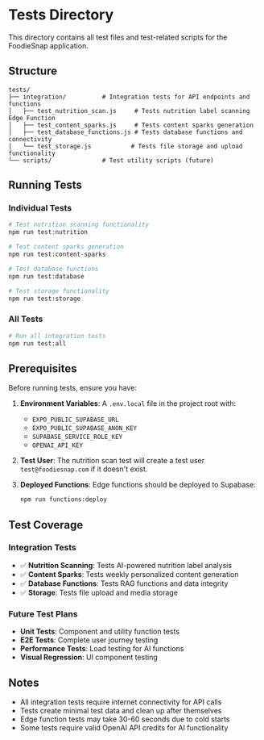 # Tests Directory

This directory contains all test files and test-related scripts for the FoodieSnap application.

## Structure

```
tests/
├── integration/          # Integration tests for API endpoints and functions
│   ├── test_nutrition_scan.js     # Tests nutrition label scanning Edge Function
│   ├── test_content_sparks.js     # Tests content sparks generation
│   ├── test_database_functions.js # Tests database functions and connectivity
│   └── test_storage.js           # Tests file storage and upload functionality
└── scripts/              # Test utility scripts (future)
```

## Running Tests

### Individual Tests
```bash
# Test nutrition scanning functionality
npm run test:nutrition

# Test content sparks generation
npm run test:content-sparks

# Test database functions
npm run test:database

# Test storage functionality
npm run test:storage
```

### All Tests
```bash
# Run all integration tests
npm run test:all
```

## Prerequisites

Before running tests, ensure you have:

1. **Environment Variables**: A `.env.local` file in the project root with:
   - `EXPO_PUBLIC_SUPABASE_URL`
   - `EXPO_PUBLIC_SUPABASE_ANON_KEY`
   - `SUPABASE_SERVICE_ROLE_KEY`
   - `OPENAI_API_KEY`

2. **Test User**: The nutrition scan test will create a test user `test@foodiesnap.com` if it doesn't exist.

3. **Deployed Functions**: Edge functions should be deployed to Supabase:
   ```bash
   npm run functions:deploy
   ```

## Test Coverage

### Integration Tests
- ✅ **Nutrition Scanning**: Tests AI-powered nutrition label analysis
- ✅ **Content Sparks**: Tests weekly personalized content generation
- ✅ **Database Functions**: Tests RAG functions and data integrity
- ✅ **Storage**: Tests file upload and media storage

### Future Test Plans
- **Unit Tests**: Component and utility function tests
- **E2E Tests**: Complete user journey testing
- **Performance Tests**: Load testing for AI functions
- **Visual Regression**: UI component testing

## Notes

- All integration tests require internet connectivity for API calls
- Tests create minimal test data and clean up after themselves
- Edge function tests may take 30-60 seconds due to cold starts
- Some tests require valid OpenAI API credits for AI functionality 